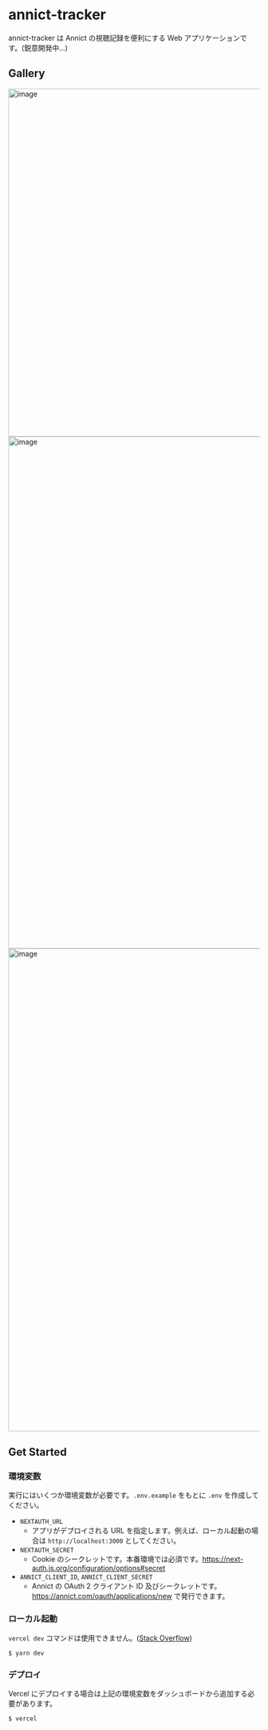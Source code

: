 # annict-tracker

annict-tracker は Annict の視聴記録を便利にする Web アプリケーションです。(鋭意開発中...)

## Gallery

<img width="696" alt="image" src="https://user-images.githubusercontent.com/7302150/197771681-2d0f0e53-4f15-493e-8025-b8d3fc0b2328.png">

<img width="1024" alt="image" src="https://user-images.githubusercontent.com/7302150/197772434-c646a93a-6883-4eed-bda0-386a261aeff3.png">

<img width="966" alt="image" src="https://user-images.githubusercontent.com/7302150/197772831-bd61938b-e627-46e5-b84b-34d1ce86b022.png">

## Get Started

### 環境変数

実行にはいくつか環境変数が必要です。`.env.example` をもとに `.env` を作成してください。

- `NEXTAUTH_URL`
  - アプリがデプロイされる URL を指定します。例えば、ローカル起動の場合は `http://localhost:3000` としてください。
- `NEXTAUTH_SECRET`
  - Cookie のシークレットです。本番環境では必須です。https://next-auth.js.org/configuration/options#secret
- `ANNICT_CLIENT_ID`, `ANNICT_CLIENT_SECRET`
  - Annict の OAuth 2 クライアント ID 及びシークレットです。https://annict.com/oauth/applications/new で発行できます。

### ローカル起動

`vercel dev` コマンドは使用できません。([Stack Overflow](https://stackoverflow.com/a/73858666))

```console
$ yarn dev
```

### デプロイ

Vercel にデプロイする場合は上記の環境変数をダッシュボードから追加する必要があります。

```console
$ vercel
```
